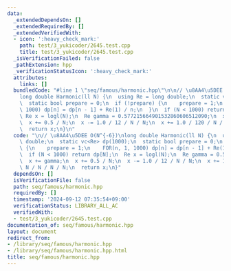 ```yaml
---
data:
  _extendedDependsOn: []
  _extendedRequiredBy: []
  _extendedVerifiedWith:
  - icon: ':heavy_check_mark:'
    path: test/3_yukicoder/2645.test.cpp
    title: test/3_yukicoder/2645.test.cpp
  _isVerificationFailed: false
  _pathExtension: hpp
  _verificationStatusIcon: ':heavy_check_mark:'
  attributes:
    links: []
  bundledCode: "#line 1 \"seq/famous/harmonic.hpp\"\n\n// \u8AA4\u5DEE O(N^{-6})\n\
    long double Harmonic(ll N) {\n  using Re = long double;\n  static vc<Re> dp(1000);\n\
    \  static bool prepare = 0;\n  if (!prepare) {\n    prepare = 1;\n    FOR(n, 1,\
    \ 1000) dp[n] = dp[n - 1] + Re(1) / n;\n  }\n  if (N < 1000) return dp[N];\n \
    \ Re x = logl(N);\n  Re gamma = 0.577215664901532860606512090;\n  x += gamma;\n\
    \  x += 0.5 / N;\n  x -= 1.0 / 12 / N / N;\n  x += 1.0 / 120 / N / N / N / N;\n\
    \  return x;\n}\n"
  code: "\n// \u8AA4\u5DEE O(N^{-6})\nlong double Harmonic(ll N) {\n  using Re = long\
    \ double;\n  static vc<Re> dp(1000);\n  static bool prepare = 0;\n  if (!prepare)\
    \ {\n    prepare = 1;\n    FOR(n, 1, 1000) dp[n] = dp[n - 1] + Re(1) / n;\n  }\n\
    \  if (N < 1000) return dp[N];\n  Re x = logl(N);\n  Re gamma = 0.577215664901532860606512090;\n\
    \  x += gamma;\n  x += 0.5 / N;\n  x -= 1.0 / 12 / N / N;\n  x += 1.0 / 120 /\
    \ N / N / N / N;\n  return x;\n}"
  dependsOn: []
  isVerificationFile: false
  path: seq/famous/harmonic.hpp
  requiredBy: []
  timestamp: '2024-09-12 07:35:54+09:00'
  verificationStatus: LIBRARY_ALL_AC
  verifiedWith:
  - test/3_yukicoder/2645.test.cpp
documentation_of: seq/famous/harmonic.hpp
layout: document
redirect_from:
- /library/seq/famous/harmonic.hpp
- /library/seq/famous/harmonic.hpp.html
title: seq/famous/harmonic.hpp
---
```

